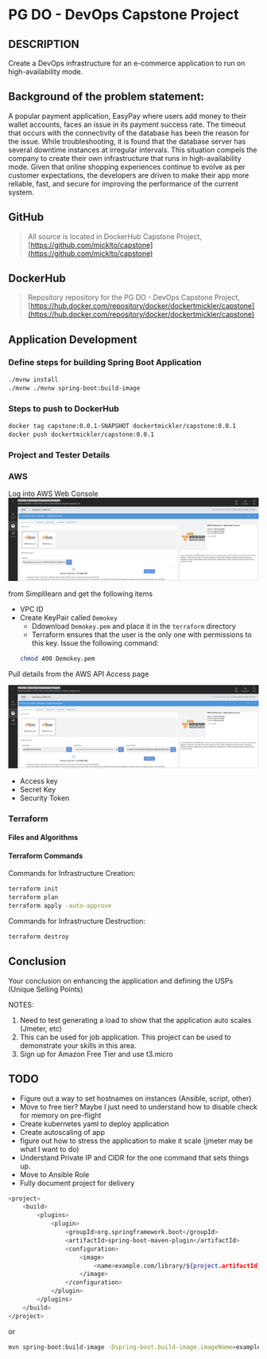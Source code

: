 # PG DO - DevOps Capstone Project

## DESCRIPTION

Create a DevOps infrastructure for an e-commerce application to run on high-availability mode.

## Background of the problem statement:
A popular payment application, EasyPay where users add money to their wallet accounts, faces an issue in its payment success rate. The timeout that occurs with
the connectivity of the database has been the reason for the issue.
While troubleshooting, it is found that the database server has several downtime instances at irregular intervals. This situation compels the company to create their own infrastructure that runs in high-availability mode.
Given that online shopping experiences continue to evolve as per customer expectations, the developers are driven to make their app more reliable, fast, and secure for improving the performance of the current system.

## GitHub
>All source is located in DockerHub Capstone Project, [https://github.com/micklto/capstone](https://github.com/micklto/capstone)

## DockerHub
>Repository repository for the PG DO - DevOps Capstone Project, [https://hub.docker.com/repository/docker/dockertmickler/capstone](https://hub.docker.com/repository/docker/dockertmickler/capstone)

## Application Development
### Define steps for building Spring Boot Application

```bash
./mvnw install 
./mvnw ./mvnw spring-boot:build-image
```

### Steps to push to DockerHub
```bash
docker tag capstone:0.0.1-SNAPSHOT dockertmickler/capstone:0.0.1
docker push dockertmickler/capstone:0.0.1
```

### Project and Tester Details
### AWS

Log into AWS Web Console
![AWS Web Console](/img/AWSWebConsole.png "AWS Web Console")

 from Simplilearn and get the following items
 - VPC ID
 - Create KeyPair called ```Demokey```
    - Ddownload ```Demokey.pem``` and place it in the ```terraform``` directory
    - Terraform ensures that the user is the only one with permissions to this key.  Issue the following command:
    ```bash
    chmod 400 Demokey.pem
    ```

Pull details from the AWS API Access page

![AWS API Access](/img/AWSApiAccess.png "AWS API Access")
- Access key
- Secret Key
- Security Token



### Terraform

#### Files and Algorithms
#### Terraform Commands
Commands for Infrastructure Creation:
```bash
terraform init
terraform plan
terraform apply -auto-approve
```
Commands for Infrastructure Destruction:
```bash
terraform destroy
```
## Conclusion

Your conclusion on enhancing the application and defining the USPs (Unique Selling Points)


NOTES:
1. Need to test generating a load to show that the application auto scales (Jmeter, etc)
2. This can be used for job application.  This project can be used to demonstrate your skills in this area.
3. Sign up for Amazon Free Tier and use t3.micro




## TODO
- Figure out a way to set hostnames on instances (Ansible, script, other)
- Move to free tier?  Maybe I just need to understand how to disable check for memory on pre-flight
- Create kubernetes yaml to deploy application
- Create autoscaling of app
- figure out how to stress the application to make it scale (jmeter may be what I want to do)
- Understand Private IP and CIDR for the one command that sets things up.
- Move to Ansible Role
- Fully document project for delivery

```bash
<project>
    <build>
        <plugins>
            <plugin>
                <groupId>org.springframework.boot</groupId>
                <artifactId>spring-boot-maven-plugin</artifactId>
                <configuration>
                    <image>
                        <name>example.com/library/${project.artifactId}</name>
                    </image>
                </configuration>
            </plugin>
        </plugins>
    </build>
</project>
```

or

```bash
mvn spring-boot:build-image -Dspring-boot.build-image.imageName=example.com/library/my-app:v1
```


